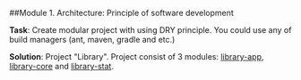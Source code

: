 ##Module 1. Architecture: Principle of software development

**Task**: Create modular project with using DRY principle. You could use any of build managers (ant, maven, gradle and etc.)

**Solution**: Project "Library". Project consist of 3 modules: [library-app](/library-app), [library-core](/library-core) and [library-stat](/library-stat).